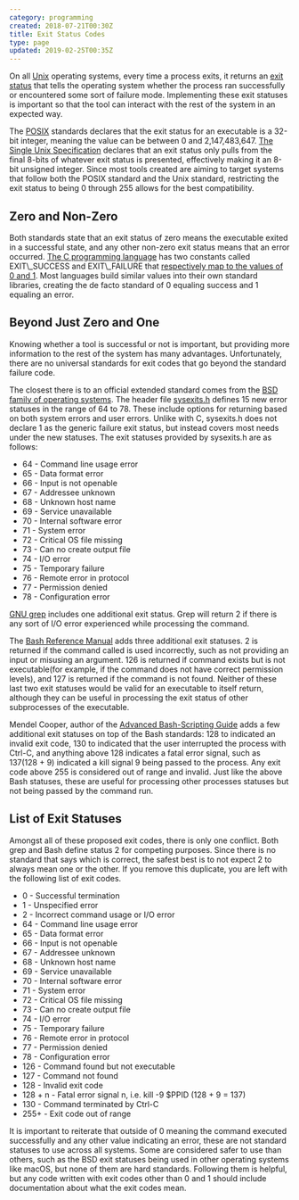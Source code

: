 ```yaml
---
category: programming
created: 2018-07-21T00:30Z
title: Exit Status Codes
type: page
updated: 2019-02-25T00:35Z
---
```


On all [Unix](https://en.wikipedia.org/wiki/Unix) operating systems, every time a process exits, it returns an [exit status](https://en.wikipedia.org/wiki/Exit_status) that tells the operating system whether the process ran successfully or encountered some sort of failure mode. Implementing these exit statuses is important so that the tool can interact with the rest of the system in an expected way.

The [POSIX](https://en.wikipedia.org/wiki/POSIX) standards declares that the exit status for an executable is a 32-bit integer, meaning the value can be between 0 and 2,147,483,647. [The Single Unix Specification](http://www.unix.org/what_is_unix/single_unix_specification.html) declares that an exit status only pulls from the final 8-bits of whatever exit status is presented, effectively making it an 8-bit unsigned integer. Since most tools created are aiming to target systems that follow both the POSIX standard and the Unix standard, restricting the exit status to being 0 through 255 allows for the best compatibility.

## Zero and Non-Zero

Both standards state that an exit status of zero means the executable exited in a successful state, and any other non-zero exit status means that an error occurred. [The C programming language](https://en.wikipedia.org/wiki/C_(programming_language)) has two constants called EXIT\_SUCCESS and EXIT\_FAILURE that [respectively map to the values of 0 and 1](https://www.gnu.org/software/libc/manual/html_node/Exit-Status.html). Most languages build similar values into their own standard libraries, creating the de facto standard of 0 equaling success and 1 equaling an error.

## Beyond Just Zero and One

Knowing whether a tool is successful or not is important, but providing more information to the rest of the system has many advantages. Unfortunately, there are no universal standards for exit codes that go beyond the standard failure code.

The closest there is to an official extended standard comes from the [BSD family of operating systems](https://en.wikipedia.org/wiki/Berkeley_Software_Distribution). The header file [sysexits.h](https://github.com/openbsd/src/blob/master/include/sysexits.h) defines 15 new error statuses in the range of 64 to 78. These include options for returning based on both system errors and user errors. Unlike with C, sysexits.h does not declare 1 as the generic failure exit status, but instead covers most needs under the new statuses. The exit statuses provided by sysexits.h are as follows:

- 64 - Command line usage error
- 65 - Data format error
- 66 - Input is not openable
- 67 - Addressee unknown
- 68 - Unknown host name
- 69 - Service unavailable
- 70 - Internal software error
- 71 - System error
- 72 - Critical OS file missing
- 73 - Can no create output file
- 74 - I/O error
- 75 - Temporary failure
- 76 - Remote error in protocol
- 77 - Permission denied
- 78 - Configuration error

[GNU grep](https://www.gnu.org/software/grep/) includes one additional exit status. Grep will return 2 if there is any sort of I/O error experienced while processing the command.

The [Bash Reference Manual](https://www.gnu.org/software/bash/manual/html_node/index.html) adds three additional exit statuses. 2 is returned if the command called is used incorrectly, such as not providing an input or misusing an argument. 126 is returned if command exists but is not executable(for example, if the command does not have correct permission levels), and 127 is returned if the command is not found. Neither of these last two exit statuses would be valid for an executable to itself return, although they can be useful in processing the exit status of other subprocesses of the executable.

Mendel Cooper, author of the [Advanced Bash-Scripting Guide](https://www.tldp.org/LDP/abs/html/) adds a few additional exit statuses on top of the Bash standards: 128 to indicated an invalid exit code, 130 to indicated that the user interrupted the process with Ctrl-C, and anything above 128 indicates a fatal error signal, such as 137(128 + 9) indicated a kill signal 9 being passed to the process. Any exit code above 255 is considered out of range and invalid. Just like the above Bash statuses, these are useful for processing other processes statuses but not being passed by the command run.

## List of Exit Statuses

Amongst all of these proposed exit codes, there is only one conflict. Both grep and Bash define status 2 for competing purposes. Since there is no standard that says which is correct, the safest best is to not expect 2 to always mean one or the other. If you remove this duplicate, you are left with the following list of exit codes.

- 0 - Successful termination
- 1 - Unspecified error
- 2 - Incorrect command usage or I/O error
- 64 - Command line usage error
- 65 - Data format error
- 66 - Input is not openable
- 67 - Addressee unknown
- 68 - Unknown host name
- 69 - Service unavailable
- 70 - Internal software error
- 71 - System error
- 72 - Critical OS file missing
- 73 - Can no create output file
- 74 - I/O error
- 75 - Temporary failure
- 76 - Remote error in protocol
- 77 - Permission denied
- 78 - Configuration error
- 126 - Command found but not executable
- 127 - Command not found
- 128 - Invalid exit code
- 128 + n - Fatal error signal n, i.e. kill -9 $PPID (128 + 9 = 137)
- 130 - Command terminated by Ctrl-C
- 255+ - Exit code out of range

It is important to reiterate that outside of 0 meaning the command executed successfully and any other value indicating an error, these are not standard statuses to use across all systems. Some are considered safer to use than others, such as the BSD exit statuses being used in other operating systems like macOS, but none of them are hard standards. Following them is helpful, but any code written with exit codes other than 0 and 1 should include documentation about what the exit codes mean.
